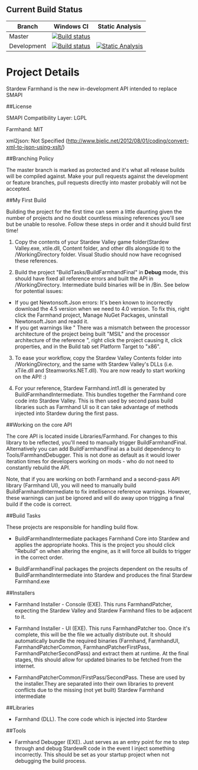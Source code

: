 ## Current Build Status

| Branch        | Windows CI    | Static Analysis  |
| ------------- | ------------  | --- |
| Master      | [![Build status](https://ci.appveyor.com/api/projects/status/isjopx9h6gv9vv2x/branch/master?svg=true)](https://ci.appveyor.com/project/ClxS/stardew-farmhand/branch/master) | |
| Development      | [![Build status](https://ci.appveyor.com/api/projects/status/isjopx9h6gv9vv2x/branch/development?svg=true)](https://ci.appveyor.com/project/ClxS/stardew-farmhand/branch/development) |  [![Static Analysis](https://scan.coverity.com/projects/10466/badge.svg?flat=1)](https://scan.coverity.com/projects/10466) |

# Project Details

Stardew Farmhand is the new in-development API intended to replace SMAPI

##License

SMAPI Compatibility Layer: LGPL

Farmhand: MIT

xml2json: Not Specified (http://www.bjelic.net/2012/08/01/coding/convert-xml-to-json-using-xslt/)

##Branching Policy

The master branch is marked as protected and it's what all release builds will be compiled against. 
Make your pull requests against the development or feature branches, pull requests directly into master probably will not be accepted.

##My First Build

Building the project for the first time can seem a little daunting given the number of projects and no doubt countless missing references you'll see but be unable to resolve. Follow these steps in order and it should build first time!

1) Copy the contents of your Stardew Valley game folder(Stardew Valley.exe, xtile.dll, Content folder, and other dlls alongside it) to the <Farmhand>/WorkingDirectory folder. Visual Studio should now have recognised these references.

2) Build the project "BuildTasks/BuildFarmhandFinal" in **Debug** mode, this should have fixed all reference errors and built the API in <RepositoryPath>/WorkingDirectory. Intermediate build binaries will be in <RepositoryPath>/Bin. See below for potential issues: 
- If you get Newtonsoft.Json errors: It's been known to incorrectly download the 4.5 version when we need to 4.0 version. To fix this, right click the Farmhand project, Manage NuGet Packages, uninstall Newtonsoft.Json and readd it.
- If you get warnings like " There was a mismatch between the processor architecture of the project being built "MSIL" and the processor architecture of the reference ", right click the project causing it, click properties, and in the Build tab set Platform Target to "x86".

3) To ease your workflow, copy the Stardew Valley Contents folder into <RepositoryPath>/WorkingDirectory, and the same with Stardew Valley's DLLs (i.e. xTile.dll and Steamworks.NET.dll). You are now ready to start working on the API! :)

4) For your reference, Stardew Farmhand.int1.dll is generated by BuildFarmhandIntermediate. This bundles together the Farmhand core code into Stardew Valley. This is then used by second pass build libraries such as Farmhand UI so it can take advantage of methods injected into Stardew during the first pass.


##Working on the core API

The core API is located inside Libraries/Farmhand. For changes to this library to be reflected, you'll need to manually trigger BuildFarmhandFinal. Alternatively you can add BuildFarmhandFinal as a build dependency to Tools/FarmhandDebugger. This is not done as default as it would lower iteration times for developers working on mods - who do not need to constantly rebuild the API.

Note, that if you are working on both Farmhand and a second-pass API library (Farmhand UI), you will need to manually build BuildFarmhandIntermediate to fix intellisence reference warnings. However, these warnings can just be ignored and will do away upon trigging a final build if the code is correct.

##Build Tasks

These projects are responsible for handling build flow. 

- BuildFarmhandIntermediate packages Farmhand Core into Stardew and applies the appropriate hooks. This is the project you should click "Rebuild" on when altering the engine, as it will force all builds to trigger in the correct order.

- BuildFarmhandFinal packages the projects dependent on the results of BuildFarmhandIntermediate into Stardew and produces the final Stardew Farmhand.exe

##Installers

- Farmhand Installer - Console (EXE). This runs FarmhandPatcher, expecting the Stardew Valley and Stardew Farmhand files to be adjacent to it. 

- Farmhand Installer - UI (EXE). This runs FarmhandPatcher too. Once it's complete, this will be the file we actually distribute out. It should automatically bundle the required binaries (Farmhand, FarmhandUI, FarmhandPatcherCommon, FarmhandPatcherFirstPass, FarmhandPatcherSecondPass) and extract them at runtime. At the final stages, this should allow for updated binaries to be fetched from the internet.

- FarmhandPatcherCommon/FirstPass/SecondPass. These are used by the installer.They are separated into their own libraries to prevent conflicts due to the missing (not yet built) Stardew Farmhand intermediate

##Libraries

- Farmhand (DLL). The core code which is injected into Stardew

##Tools

- Farmhand Debugger (EXE). Just serves as an entry point for me to step through and debug StardewR code in the event I inject something incorrectly. This should be set as your startup project when not debugging the build process.


